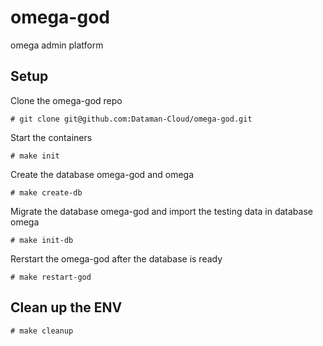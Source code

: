 # omega-god
omega admin platform

## Setup

Clone the omega-god repo
```
# git clone git@github.com:Dataman-Cloud/omega-god.git
```

Start the containers
```
# make init
```

Create the database omega-god and omega
```
# make create-db
```

Migrate the database omega-god and import the testing data in database omega
```
# make init-db
```

Rerstart the omega-god after the database is ready
```
# make restart-god
```

## Clean up the ENV
```
# make cleanup
```
